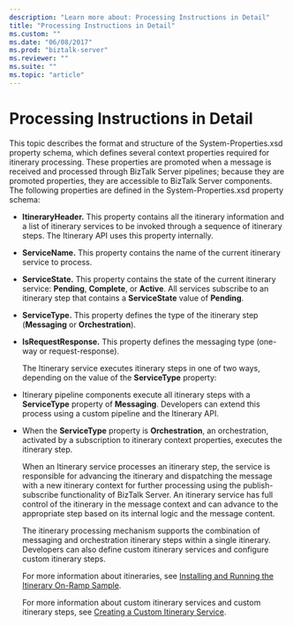 ```yaml
---
description: "Learn more about: Processing Instructions in Detail"
title: "Processing Instructions in Detail"
ms.custom: ""
ms.date: "06/08/2017"
ms.prod: "biztalk-server"
ms.reviewer: ""
ms.suite: ""
ms.topic: "article"
---
```

# Processing Instructions in Detail
This topic describes the format and structure of the System-Properties.xsd property schema, which defines several context properties required for itinerary processing. These properties are promoted when a message is received and processed through BizTalk Server pipelines; because they are promoted properties, they are accessible to BizTalk Server components. The following properties are defined in the System-Properties.xsd property schema:  
  
- **ItineraryHeader.** This property contains all the itinerary information and a list of itinerary services to be invoked through a sequence of itinerary steps. The Itinerary API uses this property internally.  
  
- **ServiceName.** This property contains the name of the current itinerary service to process.  
  
- **ServiceState.** This property contains the state of the current itinerary service: **Pending**, **Complete**, or **Active**. All services subscribe to an itinerary step that contains a **ServiceState** value of **Pending**.  
  
- **ServiceType.** This property defines the type of the itinerary step (**Messaging** or **Orchestration**).  
  
- **IsRequestResponse.** This property defines the messaging type (one-way or request-response).  
  
  The Itinerary service executes itinerary steps in one of two ways, depending on the value of the **ServiceType** property:  
  
- Itinerary pipeline components execute all itinerary steps with a **ServiceType** property of **Messaging**. Developers can extend this process using a custom pipeline and the Itinerary API.  
  
- When the **ServiceType** property is **Orchestration**, an orchestration, activated by a subscription to itinerary context properties, executes the itinerary step.  
  
  When an Itinerary service processes an itinerary step, the service is responsible for advancing the itinerary and dispatching the message with a new itinerary context for further processing using the publish-subscribe functionality of BizTalk Server. An itinerary service has full control of the itinerary in the message context and can advance to the appropriate step based on its internal logic and the message content.  
  
  The itinerary processing mechanism supports the combination of messaging and orchestration itinerary steps within a single itinerary. Developers can also define custom itinerary services and configure custom itinerary steps.  
  
  For more information about itineraries, see [Installing and Running the Itinerary On-Ramp Sample](../esb-toolkit/installing-and-running-the-itinerary-on-ramp-sample.md).  
  
  For more information about custom itinerary services and custom itinerary steps, see [Creating a Custom Itinerary Service](../esb-toolkit/creating-a-custom-itinerary-service.md).
